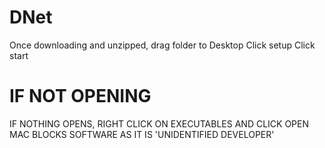 # DNet
Once downloading and unzipped, drag folder to Desktop
Click setup
Click start

# IF NOT OPENING
IF NOTHING OPENS, RIGHT CLICK ON EXECUTABLES AND CLICK OPEN 
MAC BLOCKS SOFTWARE AS IT IS 'UNIDENTIFIED DEVELOPER'
